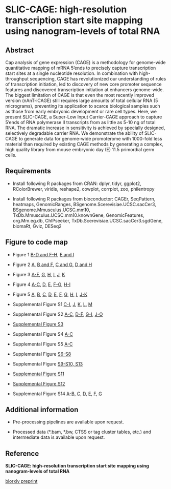# SLIC-CAGE: high-resolution transcription start site mapping using nanogram-levels of total RNA

## Abstract
Cap analysis of gene expression (CAGE) is a methodology for genome-wide quantitative mapping of mRNA 5’ends to precisely capture transcription start sites at a single nucleotide resolution. In combination with high-throughput sequencing, CAGE has revolutionized our understanding of rules of transcription initiation, led to discovery of new core promoter sequence features and discovered transcription initiation at enhancers genome-wide. The biggest limitation of CAGE is that even the most recently improved version (nAnT-iCAGE) still requires large amounts of total cellular RNA (5 micrograms), preventing its application to scarce biological samples such as those from early embryonic development or rare cell types. Here, we present SLIC-CAGE, a Super-Low Input Carrier-CAGE approach to capture 5’ends of RNA polymerase II transcripts from as little as 5-10 ng of total RNA. The dramatic increase in sensitivity is achieved by specially designed, selectively degradable carrier RNA. We demonstrate the ability of SLIC-CAGE to generate data for genome-wide promoterome with 1000-fold less material than required by existing CAGE methods by generating a complex, high quality library from mouse embryonic day (E) 11.5 primordial germ cells.

## Requirements 

* Install following R packages from CRAN: 
dplyr, tidyr, ggplot2, RColorBrewer, viridis, reshape2, cowplot, corrplot, zoo, philentropy

* Install following R packages from bioconductor:
CAGEr, SeqPattern, heatmaps, GenomicRanges, BSgenome.Scerevisiae.UCSC.sacCer3, BSgenome.Mmusculus.UCSC.mm10, TxDb.Mmusculus.UCSC.mm10.knownGene, GenomicFeatures, org.Mm.eg.db, ChIPseeker, TxDb.Scerevisiae.UCSC.sacCer3.sgdGene, biomaRt, Gviz, DESeq2

## Figure to code map 

* Figure 1 [B-D and F-H](analysis/01_pairwise_ctss_corr.R), [E and I](analysis/02_gviz_gbrowser_views.R)  
* Figure 2 [A](analysis/03_genomic_location_tc.R), [B and F](analysis/04_distribution_iq_width.R), [C and G](analysis/05_CTSS_nucleotide_composition.R), [D and H](analysis/06_CTSS_dinucleotide_composition.R)  
* Figure 3 [A-F](analysis/01_pairwise_ctss_corr.R), [G](analysis/02_gviz_gbrowser_views.R), [H](analysis/03_genomic_location_tc.R), [I](analysis/04_distribution_iq_width.R), [J](analysis/05_CTSS_nucleotide_composition.R), [K](analysis/06_CTSS_dinucleotide_composition.R)  
* Figure 4 [A-C](analysis/07_heatmaps_TA_TATA_GC.R), [D](analysis/08_WW_periodicity_metaplot.R), [E](09_tag_cluster_coverage.R), [F-G](analysis/10_H3K4me3_coverage.R), [H-I](analysis/11_CpG_island_coverage.R)  
* Figure 5 [A](analysis/12_CAGE_RNAseq_corr.R), [B](analysis/04_distribution_iq_width.R), [C](analysis/03_genomic_location_tc.R), [D](analysis/05_CTSS_nucleotide_composition.R), [E](analysis/06_CTSS_dinucleotide_composition.R), [F](analysis/07_heatmaps_TA_TATA_GC.R), [G](analysis/13_SOM_expression_profiling.R), [H](analysis/14_SOM_clusters_genomic_locations.R), [I](analysis/15_SOM_clusters_GO_analysis.R), [J-K](nalysis/02_gviz_gbrowser_views.R)  
  
* Supplemental Figure S1 [C-I](analysis/01_pairwise_ctss_corr.R), [J](analysis/03_genomic_location_tc.R), [K](analysis/04_distribution_iq_width.R), [L](analysis/05_CTSS_nucleotide_composition.R), [M](analysis/06_CTSS_dinucleotide_composition.R)  
* Supplemental Figure S2 [A-C](6_correlation_matrices.R), [D-F](analysis/03_genomic_location_tc.R), [G-I](analysis/05_CTSS_nucleotide_composition.R), [J-O](analysis/06_CTSS_dinucleotide_composition.R)  
* [Supplemental Figure S3](analysis/17_low_complex_simulation.R)  
* Supplemental Figure S4 [A-C](analysis/04_distribution_iq_width.R)  
* Supplemental Figure S5 [A-C](analysis/18_ROC_curves.R)  
* Supplemental Figure [S6-S8](analysis/19_distance_domTSS_SLIC_nAnTi.R)  
* Supplemental Figure [S9-S10, S13](analysis/20_CTSSs_missing_TPM_ratios.R)  
* [Supplemental Figure S11](analysis/21_domTSS_init_genom_loc.R)  
* [Supplemental Figure S12](analysis/22_domTSS_init_TPM_strat.R)  
* Supplemental Figure S14 [A-B](analysis/23_nanoCAGE_XL_corr.R), [C](analysis/19_distance_domTSS_SLIC_nAnTi.R), [D](analysis/analysis/04_distribution_iq_width.R), [E](analysis/03_genomic_location_tc.R), [F](analysis/05_CTSS_nucleotide_composition.R), [G](06_CTSS_dinucleotide_composition.R)  







## Additional information 

* Pre-processing pipelines are available upon request.

* Processed data (*.bam, *.bw, CTSS or tag cluster tables, etc.) and intermediate data is available upon request.

## Reference 
**SLIC-CAGE: high-resolution transcription start site mapping using nanogram-levels of total RNA**

[biorxiv preprint](https://www.biorxiv.org/content/early/2018/07/19/368795)